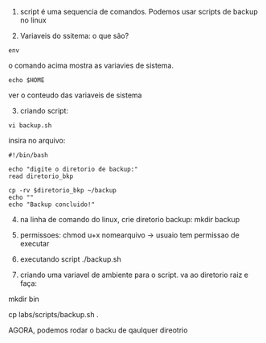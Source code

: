 1. script é uma sequencia de comandos. Podemos usar scripts de backup no linux


2. Variaveis do ssitema: o que são?

~~~
env
~~~

o comando acima mostra as variavies de sistema.

~~~
echo $HOME
~~~

ver o conteudo das variaveis de sistema

3. criando script:

~~~
vi backup.sh
~~~

insira no arquivo:

~~~  configuramos o shell que vamos utilizar, escolhemooos o bash
#!/bin/bash

echo "digite o diretorio de backup:"
read diretorio_bkp

cp -rv $diretorio_bkp ~/backup
echo ""
echo "Backup concluido!"
~~~

4. na linha de comando do linux, crie diretorio backup:
mkdir backup



5. permissoes:
chmod u+x nomearquivo -> usuaio tem permissao de executar

6. executando script
./backup.sh


7. criando uma variavel de ambiente para o script. va ao diretorio raiz e faça:

mkdir bin

cp labs/scripts/backup.sh .

AGORA, podemos rodar o backu de qaulquer direotrio








